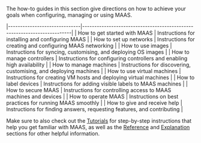 <!-- How to guides -->

The how-to guides in this section give directions on how to achieve your goals when configuring, managing or using MAAS.

|------------------------------|-------------------------------------------------------------------------|
| How to get started with MAAS | Instructions for installing and configuring MAAS                        |
| How to set up networks       | Instructions for creating and configuring MAAS networking               |
| How to use images            | Instructions for syncing, customising, and deploying OS images          |
| How to manage controllers    | Instructions for configuring controllers and enabling high availability |
| How to manage machines       | Instructions for discovering, customising, and deploying machines       |
| How to use virtual machines  | Instructions for creating VM hosts and deploying virtual machines       |
| How to label devices         | Instructions for adding visible labels to MAAS machines                 |
| How to secure MAAS           | Instructions for controlling access to MAAS machines and devices        |
| How to operate MAAS          | Instructions on best practices for running MAAS smoothly                |
| How to give and receive help | Instructions for finding answers, requesting features, and contributing |

Make sure to also check out the [Tutorials](/t/tutorials/6140) for step-by-step instructions that help you get familiar with MAAS, as well as the [Reference](/t/reference/6143) and [Explanation](/t/explanation/6141) sections for other helpful information.